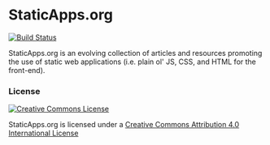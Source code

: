 # StaticApps.org

[![Build Status](https://travis-ci.org/staticapps/staticapps.org.png?branch=production)](https://travis-ci.org/staticapps/staticapps.org)

StaticApps.org is an evolving collection of articles and resources promoting the
use of static web applications (i.e. plain ol' JS, CSS, and HTML for the front-end).

### License

[![Creative Commons License](http://i.creativecommons.org/l/by/4.0/88x31.png)](http://creativecommons.org/licenses/by/4.0/)

StaticApps.org is licensed under a [Creative Commons Attribution 4.0 International License](http://creativecommons.org/licenses/by/4.0/)
